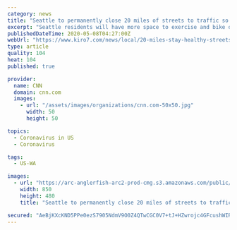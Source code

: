 ```yaml
---
category: news
title: "Seattle to permanently close 20 miles of streets to traffic so residents can exercise and bike on them"
excerpt: "Seattle residents will have more space to exercise and bike on as the city plans to permanently close 20 miles of streets to most vehicular traffic, the mayor announced Thursday."
publishedDateTime: 2020-05-08T04:27:00Z
webUrl: "https://www.kiro7.com/news/local/20-miles-stay-healthy-streets-close-permanently-seattle/EKK2NVSK4VAIRCY3D2C6NUJZKQ/"
type: article
quality: 104
heat: 104
published: true

provider:
  name: CNN
  domain: cnn.com
  images:
    - url: "/assets/images/organizations/cnn.com-50x50.jpg"
      width: 50
      height: 50

topics:
  - Coronavirus in US
  - Coronavirus

tags:
  - US-WA

images:
  - url: "https://arc-anglerfish-arc2-prod-cmg.s3.amazonaws.com/public/ZNPGU5WYZJDAFG7UI3AY4HX5LQ.jpg"
    width: 850
    height: 480
    title: "Seattle to permanently close 20 miles of streets to traffic so residents can exercise and bike on them"

secured: "AeBjKXcKND5PPe0ezS7905NdmV9O0Z4QTwCGC0V7+tJ+HZwrojc4GFcushWIRgWfgFzNbi50tGPaUEs0Weei/akmBcHbJdGiO059wl5yqzMXe3/T8RWOx4k+NdnqfgaqWnUr01Yy/CV6JCuQwldksx0SlyLwdjz9Vbxeii9jy5WMazViRWFrQEqjiNI0VPvVFF3+HQzXK4Esq3qllixva58YPYeCQKyC66EvBKBOK1yAQsYfJES6PRGx5w2hDLE2u0JLjrE8hJR2IEtI6F0LOVyrOxGgSEkwZH7iw3RExsR2ABuNL+lIlHmRkSGJHZrIIa2EP2W4bSAPTtxCxq6fuFNLQip2PcTEY6I8fnRnA9YY8i1j0xHIB3tXLESYZQFPOcIZKIV3UHID52YcIiz68xnCOBM2S+R4gZZtlXhmBLxj/UtFhRFIbPZYR9dxaEkEhFtcNozcRFZ/Y6Y/mJjD0jwJdUQHarLXFZDYpEZ0kGo=;zhGLEUNR2mSVKNmlDcuWew=="
---
```


